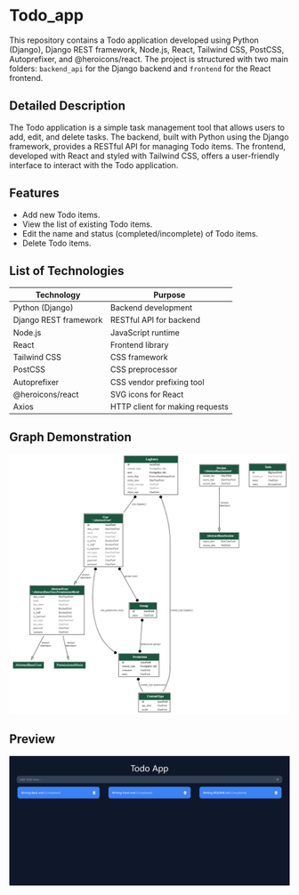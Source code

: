 # Todo_app

This repository contains a Todo application developed using Python (Django), Django REST framework, Node.js, React, Tailwind CSS, PostCSS, Autoprefixer, and @heroicons/react. The project is structured with two main folders: `backend_api` for the Django backend and `frontend` for the React frontend.

## Detailed Description

The Todo application is a simple task management tool that allows users to add, edit, and delete tasks. The backend, built with Python using the Django framework, provides a RESTful API for managing Todo items. The frontend, developed with React and styled with Tailwind CSS, offers a user-friendly interface to interact with the Todo application.

## Features

- Add new Todo items.
- View the list of existing Todo items.
- Edit the name and status (completed/incomplete) of Todo items.
- Delete Todo items.

## List of Technologies

| Technology                   | Purpose                      |
| ----------------------------- | ---------------------------- |
| Python (Django)               | Backend development          |
| Django REST framework         | RESTful API for backend       |
| Node.js                       | JavaScript runtime           |
| React                         | Frontend library             |
| Tailwind CSS                  | CSS framework                |
| PostCSS                       | CSS preprocessor             |
| Autoprefixer                  | CSS vendor prefixing tool    |
| @heroicons/react              | SVG icons for React          |
| Axios                         | HTTP client for making requests |

## Graph Demonstration

![Graph](graph/graphviz.png)

## Preview

![Preview](preview.png)

